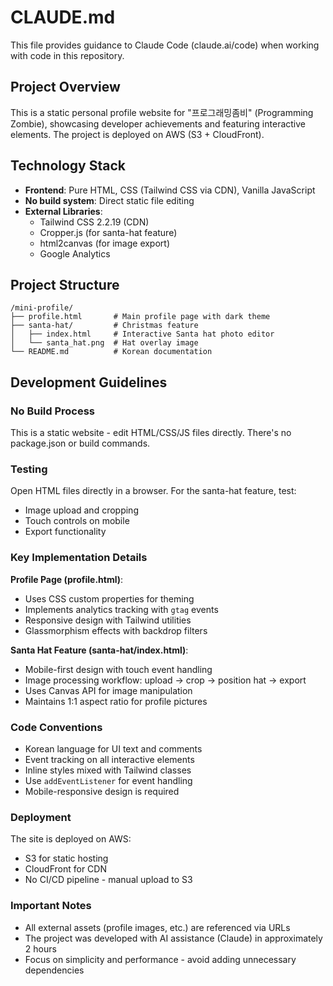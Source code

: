 # CLAUDE.md

This file provides guidance to Claude Code (claude.ai/code) when working with code in this repository.

## Project Overview

This is a static personal profile website for "프로그래밍좀비" (Programming Zombie), showcasing developer achievements and featuring interactive elements. The project is deployed on AWS (S3 + CloudFront).

## Technology Stack

- **Frontend**: Pure HTML, CSS (Tailwind CSS via CDN), Vanilla JavaScript
- **No build system**: Direct static file editing
- **External Libraries**:
  - Tailwind CSS 2.2.19 (CDN)
  - Cropper.js (for santa-hat feature)
  - html2canvas (for image export)
  - Google Analytics

## Project Structure

```
/mini-profile/
├── profile.html       # Main profile page with dark theme
├── santa-hat/         # Christmas feature
│   ├── index.html     # Interactive Santa hat photo editor
│   └── santa_hat.png  # Hat overlay image
└── README.md          # Korean documentation
```

## Development Guidelines

### No Build Process
This is a static website - edit HTML/CSS/JS files directly. There's no package.json or build commands.

### Testing
Open HTML files directly in a browser. For the santa-hat feature, test:
- Image upload and cropping
- Touch controls on mobile
- Export functionality

### Key Implementation Details

**Profile Page (profile.html)**:
- Uses CSS custom properties for theming
- Implements analytics tracking with `gtag` events
- Responsive design with Tailwind utilities
- Glassmorphism effects with backdrop filters

**Santa Hat Feature (santa-hat/index.html)**:
- Mobile-first design with touch event handling
- Image processing workflow: upload → crop → position hat → export
- Uses Canvas API for image manipulation
- Maintains 1:1 aspect ratio for profile pictures

### Code Conventions

- Korean language for UI text and comments
- Event tracking on all interactive elements
- Inline styles mixed with Tailwind classes
- Use `addEventListener` for event handling
- Mobile-responsive design is required

### Deployment

The site is deployed on AWS:
- S3 for static hosting
- CloudFront for CDN
- No CI/CD pipeline - manual upload to S3

### Important Notes

- All external assets (profile images, etc.) are referenced via URLs
- The project was developed with AI assistance (Claude) in approximately 2 hours
- Focus on simplicity and performance - avoid adding unnecessary dependencies